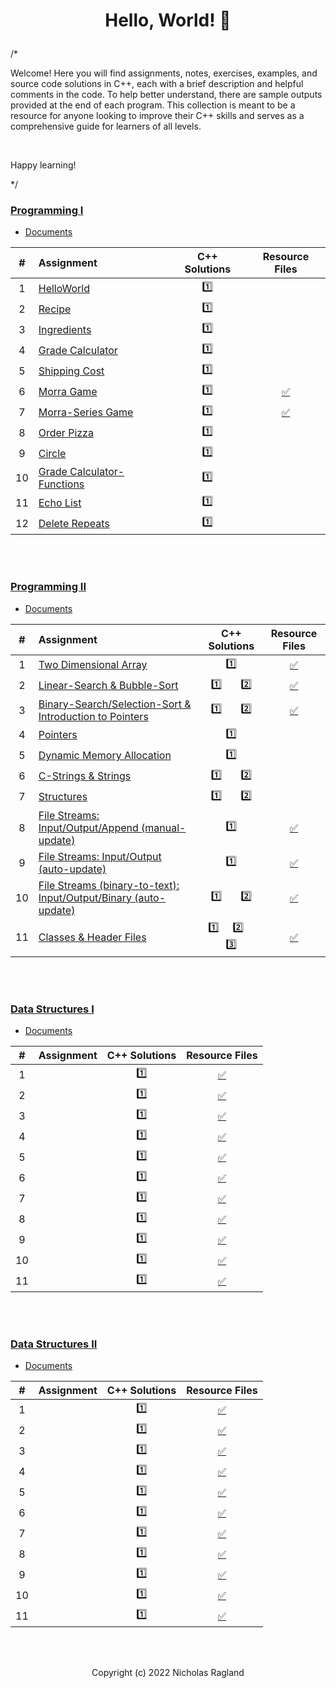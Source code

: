 # <p align="center"> Hello, World! 🦖 </p>

/*

Welcome! Here you will find assignments, notes, exercises, examples, and source code solutions in C++, each with a brief description and helpful comments in the code. To help better understand, there are sample outputs provided at the end of each program. This collection is meant to be a resource for anyone looking to improve their C++ skills and serves as a comprehensive guide for learners of all levels.

<br>

Happy learning!

*/

### [Programming I](/programming-I)
* [Documents](programming-I/docs/)

| # | Assignment | C++ Solutions | Resource Files |
|:---:|:---|:---:|:---:|
| 1 | [HelloWorld](programming-I/assignments/01-helloworld/docs/FA_A1_HelloWorld.pdf) | [:one:](./programming-I/assignments/01-helloworld/HelloWorld.cpp) |  |
| 2 | [Recipe](programming-I/assignments/02-recipe/docs/FA_A2_Recipe.pdf) | [:one:](./programming-I/assignments/02-recipe/recipe.cpp) |  | 
| 3 | [Ingredients](programming-I/assignments/03-ingredients/docs/FA_A3_Ingredient.pdf) | [:one:](./programming-I/assignments/03-ingredients/ingredients.cpp) |  | 
| 4 | [Grade Calculator](programming-I/assignments/04-gradeCalc/docs/FA_A4_gradeCalc.pdf) | [:one:](./programming-I/assignments/04-gradeCalc/gradeCalc.cpp) |  | 
| 5 | [Shipping Cost](programming-I/assignments/05-shippingCost/docs/FA_A5_shipping_Cost.pdf) | [:one:](./programming-I/assignments/05-shippingCost/shippingCost.cpp) |  | 
| 6 | [Morra Game](programming-I/assignments/06-morra/docs/FA_A6_Morra.pdf) | [:one:](./programming-I/assignments/06-morra/morra.cpp) |  [:white_check_mark:](./programming-I/assignments/06-morra/result.txt) |
| 7 | [Morra-Series Game](programming-I/assignments/07-morraSeries/docs/FA_A7_MorraSerries.pdf) | [:one:](./programming-I/assignments/07-morraSeries/morraSeries.cpp) | [:white_check_mark:](./programming-I/assignments/07-morraSeries/morraSeriesResults.txt) | 
| 8 | [Order Pizza](programming-I/assignments/08-pizza/docs/FA_A8_Pizza.pdf) | [:one:](./programming-I/assignments/08-pizza/pizza.cpp) |  |
| 9 | [Circle](programming-I/assignments/09-circleArea/docs/FA_A9CircleArea.pdf) | [:one:](./programming-I/assignments/09-circleArea/circleArea.cpp) |  | 
| 10 | [Grade Calculator-Functions](programming-I/assignments/10-gradeCalc2/) | [:one:](./programming-I/assignments/10-gradeCalc2/gradeCalc_2.cpp) |  | 
| 11 | [Echo List](programming-I/assignments/11-echoList/) | [:one:](./programming-I/assignments/11-echoList/echoAList.cpp) |  | 
| 12 | [Delete Repeats](programming-I/assignments/12-deleteRepeats/docs/FA_A12_DeleteRepeats.pdf) | [:one:](./programming-I/assignments/12-deleteRepeats/deleteRepeats.cpp) |  |  
<br>
<br>

### [Programming II](/programming-II)
* [Documents](programming-II/docs/)

| # | Assignment | C++ Solutions | Resource Files |
|:---:|:---|:---:|:---:|
| 1 | [Two Dimensional Array](programming-II/assignments/01-twoDimensionalArray/docs/Assignment_1.pdf) | [:one:](./programming-II/assignments/01-twoDimensionalArray/assignment_1.cpp)| [:white_check_mark:](./programming-II/assignments/01-twoDimensionalArray) |
| 2 | [Linear-Search & Bubble-Sort](programming-II/assignments/02-linearSearch-BubbleSort/docs/Assignment_2.pdf) | [:one:](./programming-II/assignments/02-linearSearch-BubbleSort/assignment_2.1.cpp)  &nbsp;  &nbsp;  &nbsp;  [:two:](./programming-II/assignments/02-linearSearch-BubbleSort/assignment_2.2.cpp) | [:white_check_mark:](./programming-II/assignments/02-linearSearch-BubbleSort) |
| 3 | [Binary-Search/Selection-Sort & Introduction to Pointers](programming-II/assignments/03-binarySearch-selectionSort_introToPointers/docs/Assignment_3.pdf) | [:one:](./programming-II/assignments/03-binarySearch-selectionSort_introToPointers/assignment_3.1.cpp)  &nbsp;  &nbsp;  &nbsp;  [:two:](./programming-II/assignments/03-binarySearch-selectionSort_introToPointers/assignment_3.2.cpp) | [:white_check_mark:](./programming-II/assignments/03-binarySearch-selectionSort_introToPointers/StudentNames.txt) |
| 4 | [Pointers](programming-II/assignments/04-pointers/docs/Assignment_4.pdf) | [:one:](./programming-II/assignments/04-pointers/assignment_4.cpp) |  |
| 5 | [Dynamic Memory Allocation](programming-II/assignments/05-dynamicMemoryAllocation/docs/Assignment_5.pdf) | [:one:](./programming-II/assignments/05-dynamicMemoryAllocation/assignment_5.cpp) |  |
| 6 | [C-Strings & Strings](programming-II/assignments/06-cString-string/docs/Assignment_6.pdf) | [:one:](./programming-II/assignments/06-cString-string/assignment_6.1.cpp)  &nbsp;  &nbsp;  &nbsp;  [:two:](./programming-II/assignments/06-cString-string/assignment_6.2.cpp) |  |
| 7 | [Structures](programming-II/assignments/07-structures/docs/Assignment_7.pdf) | [:one:](./programming-II/assignments/07-structures/assignment_7.1.cpp)  &nbsp;  &nbsp;  &nbsp;  [:two:](./programming-II/assignments/07-structures/assignment_7.2.cpp) |  |
| 8 | [File Streams: Input/Output/Append (manual-update)](programming-II/assignments/08-fstream-manualUpdate/docs/Assignment_8.pdf) | [:one:](./programming-II/assignments/08-fstream-manualUpdate/assignment_8.cpp) | [:white_check_mark:](./programming-II/assignments/08-fstream-manualUpdate/Employees.txt) |
| 9 | [File Streams: Input/Output (auto-update)](programming-II/assignments/09-fstream-autoUpdate/docs/Assignment_9.pdf) | [:one:](./programming-II/assignments/09-fstream-autoUpdate/assignment_9.cpp) | [:white_check_mark:](./programming-II/assignments/09-fstream-autoUpdate) |
| 10 | [File Streams (binary-to-text): Input/Output/Binary (auto-update)](programming-II/assignments/10-fstream-autoUpdate-binaryToText/docs/Assignment_10.pdf) | [:one:](./programming-II/assignments/10-fstream-autoUpdate-binaryToText/assignment_10.1.cpp)  &nbsp;  &nbsp;  &nbsp;  [:two:](./programming-II/assignments/10-fstream-autoUpdate-binaryToText/assignment_10.2.cpp) | [:white_check_mark:](./programming-II/assignments/10-fstream-autoUpdate-binaryToText/) |
| 11 | [Classes & Header Files](programming-II/assignments/11-classes-headerFiles/docs/Assignment_11.pdf) | [:one:](./programming-II/assignments/11-classes-headerFiles/SportName.cpp)  &nbsp;  &nbsp;  [:two:](./programming-II/assignments/11-classes-headerFiles/Date.cpp)  &nbsp;  &nbsp;  [:three:](./programming-II/assignments/11-classes-headerFiles/Sport.cpp) | [:white_check_mark:](./programming-II/assignments/11-classes-headerFiles) |

<br>
<br>

### [Data Structures I](/data_structures-I)
* [Documents](data_structures-I/docs/)

| # | Assignment | C++ Solutions | Resource Files |
|:---:|:---|:---:|:---:|
| 1 | [](data_structures-I/assignments/) | [:one:](./data_structures-I/assignments/)| [:white_check_mark:](./data_structures-I/assignments/) |
| 2 | [](data_structures-I/assignments/) | [:one:](./data_structures-I/assignments/)| [:white_check_mark:](./data_structures-I/assignments/) |
| 3 | [](data_structures-I/assignments/) | [:one:](./data_structures-I/assignments/)| [:white_check_mark:](./data_structures-I/assignments/) |
| 4 | [](data_structures-I/assignments/) | [:one:](./data_structures-I/assignments/)| [:white_check_mark:](./data_structures-I/assignments/) |
| 5 | [](data_structures-I/assignments/) | [:one:](./data_structures-I/assignments/)| [:white_check_mark:](./data_structures-I/assignments/) |
| 6 | [](data_structures-I/assignments/) | [:one:](./data_structures-I/assignments/)| [:white_check_mark:](./data_structures-I/assignments/) |
| 7 | [](data_structures-I/assignments/) | [:one:](./data_structures-I/assignments/)| [:white_check_mark:](./data_structures-I/assignments/) |
| 8 | [](data_structures-I/assignments/) | [:one:](./data_structures-I/assignments/)| [:white_check_mark:](./data_structures-I/assignments/) |
| 9 | [](data_structures-I/assignments/) | [:one:](./data_structures-I/assignments/)| [:white_check_mark:](./data_structures-I/assignments/) |
| 10 | [](data_structures-I/assignments/) | [:one:](./data_structures-I/assignments/)| [:white_check_mark:](./data_structures-I/assignments/) |
| 11 | [](data_structures-I/assignments/) | [:one:](./data_structures-I/assignments/)| [:white_check_mark:](./data_structures-I/assignments/) |

<br>
<br>

### [Data Structures II](/data_structures-II)
* [Documents](data_structures-II/docs/)

| # | Assignment | C++ Solutions | Resource Files |
|:---:|:---|:---:|:---:|
| 1 | [](data_structures-II/assignments/) | [:one:](./data_structures-II/assignments/)| [:white_check_mark:](./data_structures-II/assignments/) |
| 2 | [](data_structures-II/assignments/) | [:one:](./data_structures-II/assignments/)| [:white_check_mark:](./data_structures-II/assignments/) |
| 3 | [](data_structures-II/assignments/) | [:one:](./data_structures-II/assignments/)| [:white_check_mark:](./data_structures-II/assignments/) |
| 4 | [](data_structures-II/assignments/) | [:one:](./data_structures-II/assignments/)| [:white_check_mark:](./data_structures-II/assignments/) |
| 5 | [](data_structures-II/assignments/) | [:one:](./data_structures-II/assignments/)| [:white_check_mark:](./data_structures-II/assignments/) |
| 6 | [](data_structures-II/assignments/) | [:one:](./data_structures-II/assignments/)| [:white_check_mark:](./data_structures-II/assignments/) |
| 7 | [](data_structures-II/assignments/) | [:one:](./data_structures-II/assignments/)| [:white_check_mark:](./data_structures-II/assignments/) |
| 8 | [](data_structures-II/assignments/) | [:one:](./data_structures-II/assignments/)| [:white_check_mark:](./data_structures-II/assignments/) |
| 9 | [](data_structures-II/assignments/) | [:one:](./data_structures-II/assignments/)| [:white_check_mark:](./data_structures-II/assignments/) |
| 10 | [](data_structures-II/assignments/) | [:one:](./data_structures-II/assignments/)| [:white_check_mark:](./data_structures-II/assignments/) |
| 11 | [](data_structures-II/assignments/) | [:one:](./data_structures-II/assignments/)| [:white_check_mark:](./data_structures-II/assignments/) |

<br>
<br>
<p align="center"> Copyright (c) 2022 Nicholas Ragland </p>
